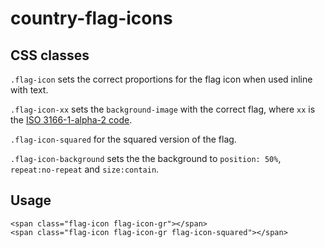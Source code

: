 country-flag-icons
==================


CSS classes
-----------


`.flag-icon` sets the correct proportions for the flag icon when used inline with text.

`.flag-icon-xx` sets the `background-image` with the correct flag, where `xx` is the [ISO 3166-1-alpha-2 code](http://www.iso.org/iso/country_names_and_code_elements).

`.flag-icon-squared` for the squared version of the flag.

`.flag-icon-background` sets the the background to `position: 50%`, `repeat:no-repeat` and `size:contain`.


Usage
-----

    <span class="flag-icon flag-icon-gr"></span>
    <span class="flag-icon flag-icon-gr flag-icon-squared"></span>
